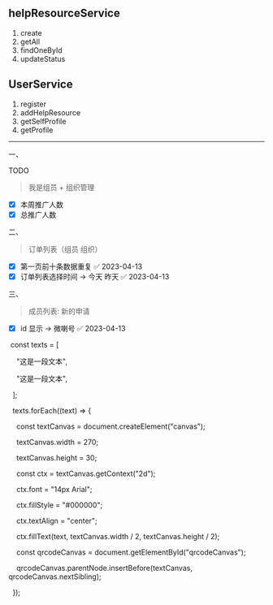
## helpResourceService

1. create
2. getAll
3. findOneById
4. updateStatus

## UserService

1. register
2. addHelpResource
3. getSelfProfile
4. getProfile

---

一、

TODO

> 我是组员 +  组织管理

+ [x] 本周推广人数
+ [x] 总推广人数

二、

> 订单列表（组员 组织）

- [x] 第一页前十条数据重复 ✅ 2023-04-13
- [x] 订单列表选择时间 -> 今天 昨天 ✅ 2023-04-13

三、

> 成员列表: 新的申请

- [x] id 显示 -> 微喇号 ✅ 2023-04-13


 const texts = [

    "这是一段文本",

    "这是一段文本",

  ];

  

  texts.forEach((text) => {

    const textCanvas = document.createElement("canvas");

    textCanvas.width = 270;

    textCanvas.height = 30;

    const ctx = textCanvas.getContext("2d");

    ctx.font = "14px Arial";

    ctx.fillStyle = "#000000";

    ctx.textAlign = "center";

    ctx.fillText(text, textCanvas.width / 2, textCanvas.height / 2);

    const qrcodeCanvas = document.getElementById("qrcodeCanvas");

    qrcodeCanvas.parentNode.insertBefore(textCanvas, qrcodeCanvas.nextSibling);

  });
 